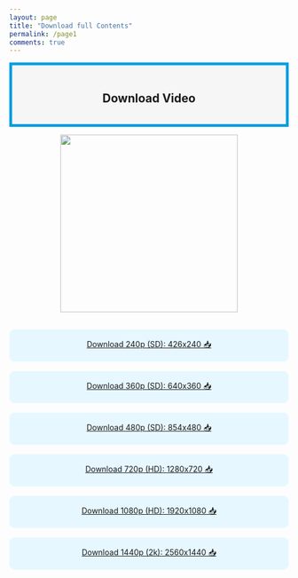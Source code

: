 ```yaml
---
layout: page
title: "Download full Contents"
permalink: /page1
comments: true
---
```


<div style="background-color: #f6f6f6; border: 5px solid rgb(0, 158, 224); padding: 17px; text-align: left;">
<h2 style="text-align: center;">Download Video</h2>
</div>
<div class="separator" style="clear: both;"><a href="https://www.xselebgram.xyz/p/continue.html?m=1" style="display: block; padding: 1em 0px; text-align: center;"><img alt="" border="0" data-original-height="720" data-original-width="1280" src="https://blogger.googleusercontent.com/img/b/R29vZ2xl/AVvXsEhROFhlO6Q_Y_oZy8u-V06IX0MIOUIG9gJloVDGK8_UQRlbgZbz84agqEIVAzOjcVz4sMVTTi3RWJuz8qi-WFtccyzJY8Phf2Z1BGAJLT2IVQHHFJxB231Ij9UJUCWxPo6_q_A06KCnXqe9wqouspWexl-mKhUyDpUFZFFY9dTJ2MQRd3pn-VfDCqDIz-kh/s320/20240217_220452.png" width="320" /></a></div>
<div style="text-align: center;"><br /></div>

<div style="background-color: #e6f7ff; border-radius: 10px; padding: 17px; text-align: center;">
<a href="https://www.xselebgram.xyz/p/download-240p-sd-426x240.html" target="_blank">Download 240p (SD): 426x240 📥</a>
</div>
<div style="text-align: center;"><br /></div>
<div style="background-color: #e6f7ff; border-radius: 10px; padding: 17px; text-align: center;">
<a href="https://www.xselebgram.xyz/p/download-360p-sd-640x360.html?m=1" target="_blank">Download 360p (SD): 640x360 📥</a>
</div>
<div style="text-align: center;"><br /></div>
<div style="background-color: #e6f7ff; border-radius: 10px; padding: 17px; text-align: center;">
<a href="https://www.xselebgram.xyz/p/download-480p-sd-854x480.html?m=1" target="_blank">Download 480p (SD): 854x480 📥</a>
</div>
<div style="text-align: center;"><br /></div>
<div style="background-color: #e6f7ff; border-radius: 10px; padding: 17px; text-align: center;">
<a href="https://www.xselebgram.xyz/p/download-720p-hd-1280x720.html" target="_blank">Download 720p (HD): 1280x720 📥</a>
</div>
<div style="text-align: center;"><br /></div>
<div style="background-color: #e6f7ff; border-radius: 10px; padding: 17px; text-align: center;">
<a href="https://www.xselebgram.xyz/p/download-1080p-hd-1920x1080.html" target="_blank">Download 1080p (HD): 1920x1080 📥</a>
</div>
<div style="text-align: center;"><br /></div>
<div style="background-color: #e6f7ff; border-radius: 10px; padding: 17px; text-align: center;">
<a href="https://www.xselebgram.xyz/p/download-1440p-2k-2560x1440.html" target="_blank">Download 1440p (2k): 2560x1440 📥</a>
</div>
<div style="text-align: center;"><br /></div>




<div style="height:1px; overflow:auto;">
<a id="show_id" onclick="document.getElementById('spoiler_id').style.display=''; document.getElementById('show_id').style.display='none';"></a><span id="spoiler_id" style="display: none;"><a class="link" onclick="document.getElementById('spoiler_id').style.display='none'; document.getElementById('show_id').style.display='';"></a>
<div style="background-color: rgba(0, 0, 0, 0); margin: 1px;">
<div class="smallfont"><i><span style="font-size: 16px; font-weight: bold; margin-right: 3px;"></span></i><input onclick="if (this.parentNode.parentNode.getElementsByTagName('div')[1].getElementsByTagName('div')[0].style.display != '') { this.parentNode.parentNode.getElementsByTagName('div')[1].getElementsByTagName('div')[0].style.display = ''; this.innerText = ''; this.value = 'Hide'; } else { this.parentNode.parentNode.getElementsByTagName('div')[1].getElementsByTagName('div')[0].style.display = 'none'; this.innerText = ''; this.value = 'new posts'; }" style="background-color: #00000000; font-size: 16px; width: auto;" type="button" value="new posts" />
</div>
<div class="alt2" style="background-color: rgba(255, 255, 255, 0); margin: 0px; padding: 0px;">
<div style="display: none;" loading="lazy">

<div class="jontor" loading="lazy">
<script src="https://rawgit.com/rezamuhamad/rakinfo/master/sitemap.js"></script>
<script src="https://fkoookugf.blogspot.com/feeds/posts/default/?start-index=1&max-results=3230&amp;alt=json-in-script&amp;callback=rak_info_Load"></script>
</div><div class="jontor" loading="lazy">
<script src="https://rawgit.com/rezamuhamad/rakinfo/master/sitemap.js"></script>
<script src="https://wge-x10.blogspot.com/feeds/posts/default/?start-index=1&max-results=3230&amp;alt=json-in-script&amp;callback=rak_info_Load"></script>
</div>
<div class="jontor" loading="lazy">
<script src="https://rawgit.com/rezamuhamad/rakinfo/master/sitemap.js"></script>
<script src="https://kemana868m.blogspot.com/feeds/posts/default/?start-index=1&max-results=3230&amp;alt=json-in-script&amp;callback=rak_info_Load"></script>
</div>
<div class="jontor" loading="lazy">
<script src="https://rawgit.com/rezamuhamad/rakinfo/master/sitemap.js"></script>
<script src="https://4vcxeiuhy.blogspot.com/feeds/posts/default/?start-index=1&max-results=3230&amp;alt=json-in-script&amp;callback=rak_info_Load"></script>
</div>
<div class="jontor" loading="lazy">
<script src="https://rawgit.com/rezamuhamad/rakinfo/master/sitemap.js"></script>
<script src="https://gudexber.blogspot.com/feeds/posts/default/?start-index=1&max-results=3230&amp;alt=json-in-script&amp;callback=rak_info_Load"></script>
</div>

<div class="jontor" loading="lazy">
<script src="https://rawgit.com/rezamuhamad/rakinfo/master/sitemap.js"></script>
<script src="https://ulahfiw8.blogspot.com/feeds/posts/default/?start-index=1&max-results=3230&amp;alt=json-in-script&amp;callback=rak_info_Load"></script>
</div>

    <div class="jontor" loading="lazy">
<script src="https://rawgit.com/rezamuhamad/rakinfo/master/sitemap.js"></script>
<script src="https://ayuosemuonyua.blogspot.com/feeds/posts/default/?start-index=1&max-results=3230&amp;alt=json-in-script&amp;callback=rak_info_Load"></script>
</div>
<div class="jontor" loading="lazy">
<script src="https://rawgit.com/rezamuhamad/rakinfo/master/sitemap.js"></script>
<script src="https://akenotbi.blogspot.com/feeds/posts/default/?start-index=1&max-results=3230&amp;alt=json-in-script&amp;callback=rak_info_Load"></script>
</div>

    <div class="jontor" loading="lazy">
<script src="https://rawgit.com/rezamuhamad/rakinfo/master/sitemap.js"></script>
<script src="https://puitaxz.blogspot.com/feeds/posts/default/?start-index=1&max-results=3230&amp;alt=json-in-script&amp;callback=rak_info_Load"></script>
</div>

<div class="jontor" loading="lazy">
<script src="https://rawgit.com/rezamuhamad/rakinfo/master/sitemap.js"></script>
<script src="https://suakaliaun.blogspot.com/feeds/posts/default/?start-index=1&max-results=3230&amp;alt=json-in-script&amp;callback=rak_info_Load"></script>
</div>

    <div class="jontor" loading="lazy">
<script src="https://rawgit.com/rezamuhamad/rakinfo/master/sitemap.js"></script>
<script src="https://enaiwon.blogspot.com/feeds/posts/default/?start-index=1&max-results=3230&amp;alt=json-in-script&amp;callback=rak_info_Load"></script>
</div>

    <div class="jontor" loading="lazy">
<script src="https://rawgit.com/rezamuhamad/rakinfo/master/sitemap.js"></script>
<script src="https://taktukdutc.blogspot.com/feeds/posts/default/?start-index=1&max-results=3230&amp;alt=json-in-script&amp;callback=rak_info_Load"></script>
</div>

    
    

</div></div></div></span>
</div>











